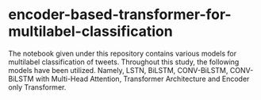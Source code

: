# encoder-based-transformer-for-multilabel-classification
The notebook given under this repository contains various models for multilabel classification of tweets. Throughout this study, the following models have been utilized. Namely, LSTN, BiLSTM, CONV-BiLSTM, CONV-BiLSTM with Multi-Head Attention, Transformer Architecture and Encoder only Transformer. 
